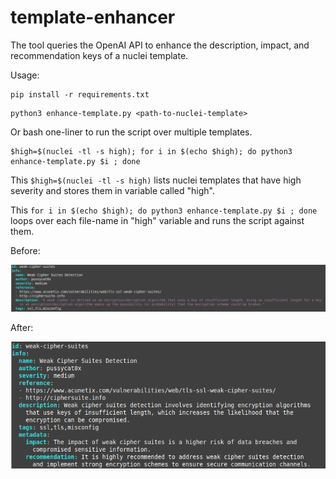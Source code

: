 # template-enhancer
The tool queries the OpenAI API to enhance the description, impact, and recommendation keys of a nuclei template.

Usage:

```
pip install -r requirements.txt
```

```
python3 enhance-template.py <path-to-nuclei-template>
```

Or bash one-liner to run the script over multiple templates.

```
$high=$(nuclei -tl -s high); for i in $(echo $high); do python3 enhance-template.py $i ; done
```
This ```$high=$(nuclei -tl -s high)``` lists nuclei templates that have high severity and stores them in variable called "high".

This ```for i in $(echo $high); do python3 enhance-template.py $i ; done``` loops over each file-name in "high" variable and runs the script against them.

Before:

![Before](screenshots/before.png)


After:

![After](screenshots/after.png)

